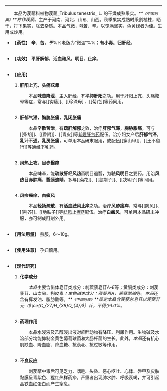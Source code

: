 ---
&emsp;&emsp;本品为蒺藜科植物蒺藜_Tribulus terrestris_ L. 的干燥成熟果实。<dfn>**`《中国药典》`**称作蒺藜。</dfn>主产于河南、河北、山东、山西。秋季果实成熟时采割植株，晒干，打下果实，除去杂质。本品气微，味苦、辛。以饱满坚实，色黄绿者为佳。生用或炒用。

- 【**药性**】
	**辛**、**苦**，**<dfn>平</dfn>**%%老版为“微温”%%；**有小毒**。**归肝经**。<br></br>

- 【**功效**】
	**平肝解郁**，**活血祛风**，**明目**，**止痒**。<br></br>

- 【**应用**】
	1. **肝阳上亢**，**头痛眩晕**
		
		&emsp;&emsp;本品**味苦降泄**，主入肝经，有**平抑肝阳**之功。用于肝阳上亢，头痛眩晕等症，常与[[钩藤]]、[[珍珠母]]、[[菊花]]等药同用。<br></br>
	
	2. **肝郁气滞**，**胸胁胀痛**，**乳闭胀痛**
		
		&emsp;&emsp;本品**辛散苦泄**，有**疏肝解郁**之效，治疗**肝郁气滞**，**胸胁胀痛**，可与[[柴胡]]、[[香附]]、[[青皮]]等<ins>疏理肝气药</ins>配伍。治疗妇女产后**肝郁气滞**，**乳汁不通**，**乳房胀痛**，可单用本品研末服用，或配伍[[穿山甲]]、[[王不留行]]等<ins>通经下乳药</ins>。<br></br>
	
	3. **风热上攻**，**目赤翳障**
		
		&emsp;&emsp;本品**味辛**，能**疏散肝经风热**而明目退翳，为**祛风明目**之要药。用治**风热目赤肿痛**，**翳膜遮睛**，多与[[菊花]]、[[蔓荆子]]、[[决明子]]等同用。<br></br>
	
	4. **风疹瘙痒**，**白癜风**
		
		&emsp;&emsp;本品**轻扬疏散**，有**活血祛风止痒**之功。治疗**风疹瘙痒**，常与[[防风]]、[[荆芥]]、[[地肤子]]等<ins>祛风止痒药</ins>配伍。治疗**白癜风**，可单用本品研末冲服，亦可制成酊剂外用。<br></br>

- 【**用法用量**】
	煎服，6～10g。<br></br>

- 【**使用注意**】
	孕妇慎用。<br></br>

- 【**现代研究**】
	1. **化学成分**
		
		&emsp;&emsp;<dfn>本品</dfn>主要含甾体皂苷类成分：刺蒺藜皂苷$A$-$E$等；黄酮类成分：刺蒺藜苷、山柰酚、槲皮素<dfn>；生物碱类成分：蒺藜素$A$，蒺藜酰胺</dfn>等。<dfn>本品</dfn>还含有挥发油、脂肪酸等。<dfn>**`《中国药典》`**规定本品含蒺藜总皂苷以蒺藜苷元（$\ce{C_{27}H_{38}O_{4}}$）计，不得少1.0%。</dfn><br></br>
	
	2. **药理作用**
		
		&emsp;&emsp;本品水浸液及乙醇浸出液对麻醉动物有降压、利尿作用。生物碱及水溶部分均能抑制金黄色葡萄球菌和大肠杆菌的生长。此外，<dfn>本品</dfn>还有抗心肌缺血、降血脂、降血糖、抗衰老、抗过敏等作用。<br></br>
	
	3. **不良反应**
		
		&emsp;&emsp;刺蒺藜中毒后可见乏力、嗜睡、头昏、恶心呕吐、心悸、唇甲及皮肤黏膜呈青紫色、猩红热样药疹，严重者出现肺水肿、呼吸衰竭，并可引起高铁血红蛋白而产生窒息。